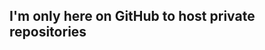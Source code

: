 ## I'm only here on GitHub to host private repositories

<!---
fataugie72/fataugie72 is a ✨ special ✨ repository because its `README.md` (this file) appears on your GitHub profile.
You can click the Preview link to take a look at your changes.
--->
